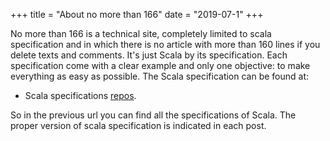 +++
title = "About no more than 166"
date = "2019-07-1"
+++


No more than 166 is a technical site, completely limited to scala specification and in which there is no article with more than 160 lines if you delete texts and comments. It's just Scala by its specification.
Each specification come with a clear example and only one objective: to make everything as easy as possible.
The Scala specification can be found at:

* Scala specifications [repos](https://www.scala-lang.org/files/archive/spec/).

So in the previous url you can find all the specifications of Scala.
The proper version of scala specification is indicated in each post.
